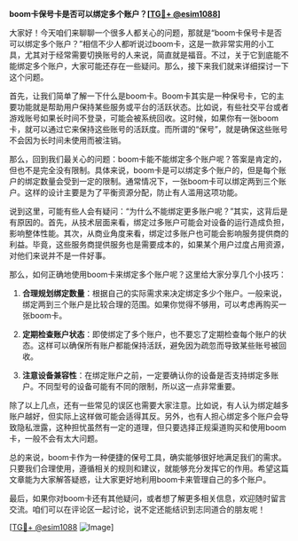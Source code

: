 **boom卡保号卡是否可以绑定多个账户？[[TG💪+ @esim1088](https://t.me/s/esim1088)]**

大家好！今天咱们来聊聊一个很多人都关心的问题，那就是“boom卡保号卡是否可以绑定多个账户？”相信不少人都听说过boom卡，这是一款非常实用的小工具，尤其对于经常需要切换账号的人来说，简直就是福音。不过，关于它到底能不能绑定多个账户，大家可能还存在一些疑问。那么，接下来我们就来详细探讨一下这个问题。

首先，让我们简单了解一下什么是boom卡。Boom卡其实是一种保号卡，它的主要功能就是帮助用户保持某些服务或平台的活跃状态。比如说，有些社交平台或者游戏账号如果长时间不登录，可能会被系统回收。这时候，如果你有一张boom卡，就可以通过它来保持这些账号的活跃度。而所谓的“保号”，就是确保这些账号不会因为长时间未使用而被注销。

那么，回到我们最关心的问题：boom卡能不能绑定多个账户呢？答案是肯定的，但也不是完全没有限制。具体来说，boom卡是可以绑定多个账户的，但是每个账户的绑定数量会受到一定的限制。通常情况下，一张boom卡可以绑定两到三个账户。这样的设计主要是为了平衡资源分配，防止有人滥用这项功能。

说到这里，可能有些人会有疑问：“为什么不能绑定更多账户呢？”其实，这背后是有原因的。首先，从技术层面来看，绑定过多账户可能会对设备的运行造成负担，影响整体性能。其次，从商业角度来看，绑定过多账户也可能会影响服务提供商的利益。毕竟，这些服务商提供服务也是需要成本的，如果某个用户过度占用资源，对他们来说并不是一件好事。

那么，如何正确地使用boom卡来绑定多个账户呢？这里给大家分享几个小技巧：

1. **合理规划绑定数量**：根据自己的实际需求来决定绑定多少个账户。一般来说，绑定两到三个账户是比较合理的范围。如果你觉得不够用，可以考虑再购买一张boom卡。

2. **定期检查账户状态**：即使绑定了多个账户，也不要忘了定期检查每个账户的状态。这样可以确保所有账户都能保持活跃，避免因为疏忽而导致某些账号被回收。

3. **注意设备兼容性**：在绑定账户之前，一定要确认你的设备是否支持绑定多账户。不同型号的设备可能有不同的限制，所以这一点非常重要。

除了以上几点，还有一些常见的误区也需要大家注意。比如说，有人认为绑定越多账户越好，但实际上这样做可能会适得其反。另外，也有人担心绑定多个账户会导致隐私泄露，这种担忧虽然有一定的道理，但只要选择正规渠道购买和使用boom卡，一般不会有太大问题。

总的来说，boom卡作为一种便捷的保号工具，确实能够很好地满足我们的需求。只要我们合理使用，遵循相关的规则和建议，就能够充分发挥它的作用。希望这篇文章能为大家解答疑惑，让大家更好地利用boom卡来管理自己的多个账户。

最后，如果你对boom卡还有其他疑问，或者想了解更多相关信息，欢迎随时留言交流。咱们可以在评论区一起讨论，说不定还能结识到志同道合的朋友呢！

[[TG💪+ @esim1088](https://t.me/s/esim1088) ![Image](https://i.postimg.cc/4NQfJmqS/Snipaste-2025-05-13-00-14-12.png)]